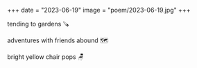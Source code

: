 +++
date = "2023-06-19"
image = "poem/2023-06-19.jpg"
+++

tending to gardens 🪚

adventures with friends abound 🗺️

bright yellow chair pops 🪑

